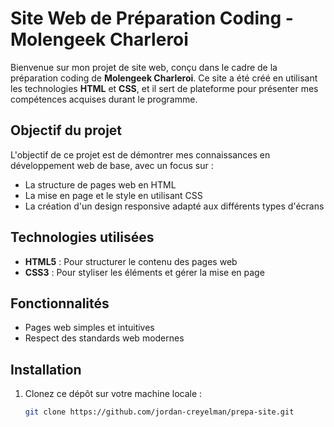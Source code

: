 # Site Web de Préparation Coding - Molengeek Charleroi

Bienvenue sur mon projet de site web, conçu dans le cadre de la préparation coding de **Molengeek Charleroi**. Ce site a été créé en utilisant les technologies **HTML** et **CSS**, et il sert de plateforme pour présenter mes compétences acquises durant le programme.

## Objectif du projet

L'objectif de ce projet est de démontrer mes connaissances en développement web de base, avec un focus sur :

- La structure de pages web en HTML
- La mise en page et le style en utilisant CSS
- La création d'un design responsive adapté aux différents types d'écrans

## Technologies utilisées

- **HTML5** : Pour structurer le contenu des pages web
- **CSS3** : Pour styliser les éléments et gérer la mise en page

## Fonctionnalités

- Pages web simples et intuitives
- Respect des standards web modernes

## Installation

1. Clonez ce dépôt sur votre machine locale :
   ```bash
   git clone https://github.com/jordan-creyelman/prepa-site.git
